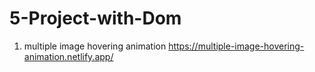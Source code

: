 # 5-Project-with-Dom

1. multiple image hovering animation
    https://multiple-image-hovering-animation.netlify.app/
